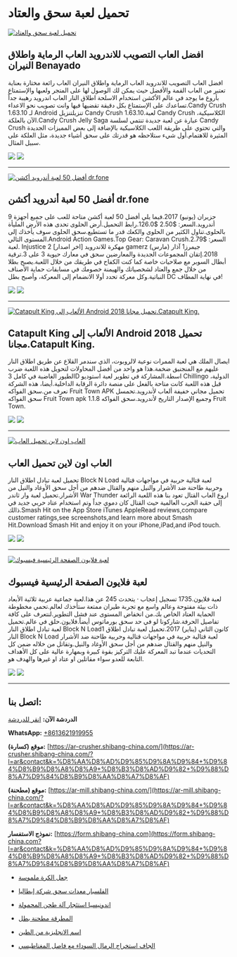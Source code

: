 # تحميل لعبة سحق والعتاد

<a href="https://swt.shibang-china.com/?l=ar&img&k=%D8%AA%D8%AD%D9%85%D9%8A%D9%84+%D9%84%D8%B9%D8%A8%D8%A9+%D8%B3%D8%AD%D9%82+%D9%88%D8%A7%D9%84%D8%B9%D8%AA%D8%A7%D8%AF" target="_blank">![تحميل لعبة سحق والعتاد](http://static.shibang-china.com/all-800x300/286.jpg)</a>

## افضل العاب التصويب للاندرويد العاب الرماية واطلاق النيران Benayado
افضل العاب التصويب للاندرويد العاب الرماية واطلاق النيران العاب رائعة مختارة بعناية تعتبر من العاب القمة والأفضل حيث يمكن لك الوصول لها على المتجر ولعبها والإستمتاع بأروع ما يوجد في عالم الأكشن استخدام الاسلحة اطلاق النار العاب اندرويد رهيبة جداً تساعدك على الإستمتاع بكل دقيقة تقضيها فيها وانت تصويب نحو الاعداء.Candy Crush 1.63.10 لـ Android تنزيلتنزيل Candy Crush 1.63.10.لعبة Candy Crush الكلاسيكية، الآن بالعلكة.Candy Crush Jelly Saga عبارة عن لعبة جديدة تنتمي لسلسة Candy Crush والتي تحتوي على طريقة اللعب الكلاسيكية بالإضافة إلى بعض المميزات الجديدة المثيرة للاهتمام.أول شيء ستلاحظه هو قدرتك على سحق أشياء جديدة، مثل العلكة على سبيل المثال.


<a href="https://whatsapp.shibangsoft.com/WhatsApp.php" target="_blank" title="WhatsApp">![](http://static.shibang-china.com/icon/whatsapp.png)</a> <a href="https://swt.shibang-china.com/?l=ar&icon&k=%D8%AA%D8%AD%D9%85%D9%8A%D9%84+%D9%84%D8%B9%D8%A8%D8%A9+%D8%B3%D8%AD%D9%82+%D9%88%D8%A7%D9%84%D8%B9%D8%AA%D8%A7%D8%AF" target="_blank">![](http://static.shibang-china.com/icon/chat-ar.png)</a>

---

<a href="https://swt.shibang-china.com/?l=ar&img&k=%D8%AA%D8%AD%D9%85%D9%8A%D9%84+%D9%84%D8%B9%D8%A8%D8%A9+%D8%B3%D8%AD%D9%82+%D9%88%D8%A7%D9%84%D8%B9%D8%AA%D8%A7%D8%AF" target="_blank">![أفضل 50 لعبة أندرويد أكشن dr.fone](http://static.shibang-china.com/all-800x300/1279.jpg)</a>

## أفضل 50 لعبة أندرويد أكشن dr.fone
9 حزيران (يونيو) 2017.فيما يلي أفضل 50 لعبة أكشن متاحة للعب على جميع أجهزة أندرويد.السعر: $2.50 $126.0.رابط التحميل.أرض الحلوى تحدى هذه الأرض المليأة بالحلوى.تناول الكثير من الحلوى والكعك قدر ما تستطيع.سحق الحلوى سوف يأخذك إلى المستوى التالي.Android Action Games.Top Gear: Caravan Crush.السعر: $2.79 .لعبة Injustice 2 مهكرة للاندرويد [اخر اصدار] gamerz جيمرز1 آذار (مارس) 2018.إتقان المجموعات الجديدة والمعارضين سحق في معارك حيوية 3 على 3.ترقية أبطال السوبر مع صلاحيات خاصة كما كنت الكفاح في طريقك من خلال اللعبة.يصبح بطلا من خلال جمع والعتاد لشخصياتك والهيمنة خصومك في مسابقات حماية الأصناف النباتية.وكل معركة تحدد أولا الانضمام إلى المعركة، وأصبح بطل DC في نهاية المطاف!


<a href="https://whatsapp.shibangsoft.com/WhatsApp.php" target="_blank" title="WhatsApp">![](http://static.shibang-china.com/icon/whatsapp.png)</a> <a href="https://swt.shibang-china.com/?l=ar&icon&k=%D8%AA%D8%AD%D9%85%D9%8A%D9%84+%D9%84%D8%B9%D8%A8%D8%A9+%D8%B3%D8%AD%D9%82+%D9%88%D8%A7%D9%84%D8%B9%D8%AA%D8%A7%D8%AF" target="_blank">![](http://static.shibang-china.com/icon/chat-ar.png)</a>

---

<a href="https://swt.shibang-china.com/?l=ar&img&k=%D8%AA%D8%AD%D9%85%D9%8A%D9%84+%D9%84%D8%B9%D8%A8%D8%A9+%D8%B3%D8%AD%D9%82+%D9%88%D8%A7%D9%84%D8%B9%D8%AA%D8%A7%D8%AF" target="_blank">![Catapult King الألعاب إلى Android 2018 تحميل مجانا.Catapult King.](http://static.shibang-china.com/all-800x300/160.jpg)</a>

## Catapult King الألعاب إلى Android 2018 تحميل مجانا.Catapult King.
ايصال الملك هي لعبة الممرات نوعية لالروبوت، الذي سندمر القلاع عن طريق اطلاق النار عليهم مع المنجنيق ضخمة.هذا هو واحد من أفضل المحاولات لتحويل هذه اللعبة ضرب الطيور الغاضبة في كامل 3D اسطة.المشاركة في تطوير لعبة استوديو Chillingo الدولية، قبل هذه اللعبة كانت متاحة بالفعل على منصة دائرة الرقابة الداخلية.أيضا، هذه الشركة نعرف من.سحق الفواكه Fruit Town APK تحميل مجاني خفيفة ألعاب لأندرويد.تحمسل سحق الفواكه Fruit Town apk 1.1.8 وجميع الإصدار التاريخ لأندرويد.سحق الفواكه Fruit Town.


<a href="https://whatsapp.shibangsoft.com/WhatsApp.php" target="_blank" title="WhatsApp">![](http://static.shibang-china.com/icon/whatsapp.png)</a> <a href="https://swt.shibang-china.com/?l=ar&icon&k=%D8%AA%D8%AD%D9%85%D9%8A%D9%84+%D9%84%D8%B9%D8%A8%D8%A9+%D8%B3%D8%AD%D9%82+%D9%88%D8%A7%D9%84%D8%B9%D8%AA%D8%A7%D8%AF" target="_blank">![](http://static.shibang-china.com/icon/chat-ar.png)</a>

---

<a href="https://swt.shibang-china.com/?l=ar&img&k=%D8%AA%D8%AD%D9%85%D9%8A%D9%84+%D9%84%D8%B9%D8%A8%D8%A9+%D8%B3%D8%AD%D9%82+%D9%88%D8%A7%D9%84%D8%B9%D8%AA%D8%A7%D8%AF" target="_blank">![العاب اون لاين تحميل العاب](http://static.shibang-china.com/all-800x300/1.jpg)</a>

## العاب اون لاين تحميل العاب
تحميل لعبة تبادل اطلاق النار Block N Load لعبة قتالية حربية في مواجهات قتالية وحربية طاحنة ضد الأشرار والنيل منهم والقتال ضدهم من أجل سحق الأوغاد والنيل من الأشرار.تحميل لعبة وار ثاندر War Thunder اروع العاب القتال تعود بنا هذه اللعبة الرائعة إلى حقبة الحرب العالمية حيث القتال كان دموي جداً وتم استخدام عتاد حربي جديد في ذالك.Smash Hit on the App Store iTunes AppleRead reviews,compare customer ratings,see screenshots,and learn more about Smash Hit.Download Smash Hit and enjoy it on your iPhone,iPad,and iPod touch.


<a href="https://whatsapp.shibangsoft.com/WhatsApp.php" target="_blank" title="WhatsApp">![](http://static.shibang-china.com/icon/whatsapp.png)</a> <a href="https://swt.shibang-china.com/?l=ar&icon&k=%D8%AA%D8%AD%D9%85%D9%8A%D9%84+%D9%84%D8%B9%D8%A8%D8%A9+%D8%B3%D8%AD%D9%82+%D9%88%D8%A7%D9%84%D8%B9%D8%AA%D8%A7%D8%AF" target="_blank">![](http://static.shibang-china.com/icon/chat-ar.png)</a>

---

<a href="https://swt.shibang-china.com/?l=ar&img&k=%D8%AA%D8%AD%D9%85%D9%8A%D9%84+%D9%84%D8%B9%D8%A8%D8%A9+%D8%B3%D8%AD%D9%82+%D9%88%D8%A7%D9%84%D8%B9%D8%AA%D8%A7%D8%AF" target="_blank">![لعبة فلايون الصفحة الرئيسية فيسبوك](http://static.shibang-china.com/all-800x300/389.jpg)</a>

## لعبة فلايون الصفحة الرئيسية فيسبوك
لعبة فلايون.1735 تسجيل إعجاب · يتحدث 245 عن هذا.لعبة جماعية عربية ثلاثية الأبعاد ذات بيئة مفتوحة وعالم واسع مع تجربة طيران ممتعة ستأخذك لعالم.تحمي مخطوطة الحماية العتاد الخاص بك.من انخفاض المستوى عند فشل التطوير.لنتعرف على كافة تفاصيل الحرفة.شاركونا لو في حد سحق بورماتوس أيضاً.فلايون.حلق في عالم.تحميل لعبة تبادل اطلاق النار Block N Load1 كانون الثاني (يناير) 2017.تحميل لعبة تبادل اطلاق النار Block N Load لعبة قتالية حربية في مواجهات قتالية وحربية طاحنة ضد الأشرار والنيل منهم والقتال ضدهم من أجل سحق الأوغاد والنيل.وتقاتل من خلاله ضمن كل التحديات عندما تبد المعركة عليك التركيز بقوة كبيرة وبمهارة عالية على كل الأهداف التابعة للعدو سواء مقاتلين او عتاد او غيرها والهدف هو.


<a href="https://whatsapp.shibangsoft.com/WhatsApp.php" target="_blank" title="WhatsApp">![](http://static.shibang-china.com/icon/whatsapp.png)</a> <a href="https://swt.shibang-china.com/?l=ar&icon&k=%D8%AA%D8%AD%D9%85%D9%8A%D9%84+%D9%84%D8%B9%D8%A8%D8%A9+%D8%B3%D8%AD%D9%82+%D9%88%D8%A7%D9%84%D8%B9%D8%AA%D8%A7%D8%AF" target="_blank">![](http://static.shibang-china.com/icon/chat-ar.png)</a>

---
## اتصل بنا:

**الدردشة الآن:** [انقر للدردشة](https://swt.shibang-china.com?l=ar&contact&k=%D8%AA%D8%AD%D9%85%D9%8A%D9%84+%D9%84%D8%B9%D8%A8%D8%A9+%D8%B3%D8%AD%D9%82+%D9%88%D8%A7%D9%84%D8%B9%D8%AA%D8%A7%D8%AF)

**WhatsApp:**  [+8613621919955](https://whatsapp.shibangsoft.com/WhatsApp.php)

**موقع (كسارة):** [https://ar-crusher.shibang-china.com/](https://ar-crusher.shibang-china.com/?l=ar&contact&k=%D8%AA%D8%AD%D9%85%D9%8A%D9%84+%D9%84%D8%B9%D8%A8%D8%A9+%D8%B3%D8%AD%D9%82+%D9%88%D8%A7%D9%84%D8%B9%D8%AA%D8%A7%D8%AF)

**موقع (مطحنة):** [https://ar-mill.shibang-china.com/](https://ar-mill.shibang-china.com/?l=ar&contact&k=%D8%AA%D8%AD%D9%85%D9%8A%D9%84+%D9%84%D8%B9%D8%A8%D8%A9+%D8%B3%D8%AD%D9%82+%D9%88%D8%A7%D9%84%D8%B9%D8%AA%D8%A7%D8%AF)

**نموذج الاستفسار:** [https://form.shibang-china.com](https://form.shibang-china.com?l=ar&contact&k=%D8%AA%D8%AD%D9%85%D9%8A%D9%84+%D9%84%D8%B9%D8%A8%D8%A9+%D8%B3%D8%AD%D9%82+%D9%88%D8%A7%D9%84%D8%B9%D8%AA%D8%A7%D8%AF)

* [جعل الكرة ملموسة](../28/%D8%AC%D8%B9%D9%84%20%D8%A7%D9%84%D9%83%D8%B1%D8%A9%20%D9%85%D9%84%D9%85%D9%88%D8%B3%D8%A9.md)

* [الفلسبار معدات سحق شركة إيطاليا](../26/%D8%A7%D9%84%D9%81%D9%84%D8%B3%D8%A8%D8%A7%D8%B1%20%D9%85%D8%B9%D8%AF%D8%A7%D8%AA%20%D8%B3%D8%AD%D9%82%20%D8%B4%D8%B1%D9%83%D8%A9%20%D8%A5%D9%8A%D8%B7%D8%A7%D9%84%D9%8A%D8%A7.md)

* [اندونيسيا استئجار آلة طحن المحمولة](../30/%D8%A7%D9%86%D8%AF%D9%88%D9%86%D9%8A%D8%B3%D9%8A%D8%A7%20%D8%A7%D8%B3%D8%AA%D8%A6%D8%AC%D8%A7%D8%B1%20%D8%A2%D9%84%D8%A9%20%D8%B7%D8%AD%D9%86%20%D8%A7%D9%84%D9%85%D8%AD%D9%85%D9%88%D9%84%D8%A9.md)

* [المطرقة مطحنة بطل](../29/%D8%A7%D9%84%D9%85%D8%B7%D8%B1%D9%82%D8%A9%20%D9%85%D8%B7%D8%AD%D9%86%D8%A9%20%D8%A8%D8%B7%D9%84.md)

* [اسم الانجليزية من الطين](../27/%D8%A7%D8%B3%D9%85%20%D8%A7%D9%84%D8%A7%D9%86%D8%AC%D9%84%D9%8A%D8%B2%D9%8A%D8%A9%20%D9%85%D9%86%20%D8%A7%D9%84%D8%B7%D9%8A%D9%86.md)

* [الجاف استخراج الرمال السوداء مع فاصل المغناطيسي](../29/%D8%A7%D9%84%D8%AC%D8%A7%D9%81%20%D8%A7%D8%B3%D8%AA%D8%AE%D8%B1%D8%A7%D8%AC%20%D8%A7%D9%84%D8%B1%D9%85%D8%A7%D9%84%20%D8%A7%D9%84%D8%B3%D9%88%D8%AF%D8%A7%D8%A1%20%D9%85%D8%B9%20%D9%81%D8%A7%D8%B5%D9%84%20%D8%A7%D9%84%D9%85%D8%BA%D9%86%D8%A7%D8%B7%D9%8A%D8%B3%D9%8A.md)